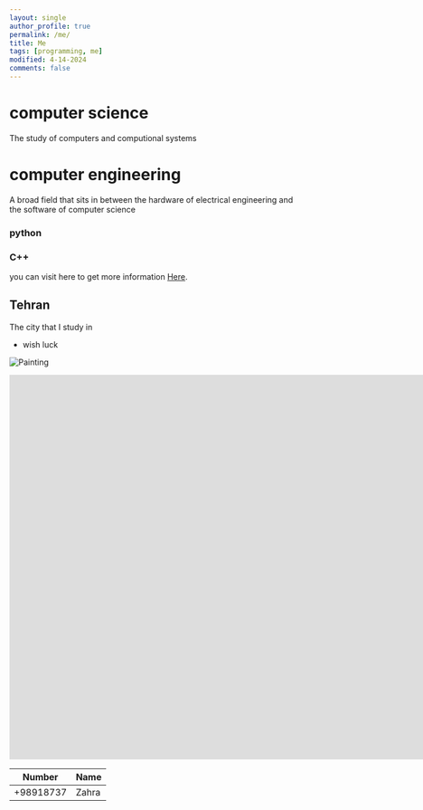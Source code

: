 ```yaml
---
layout: single
author_profile: true
permalink: /me/
title: Me
tags: [programming, me]
modified: 4-14-2024
comments: false
---
```



# computer science

The study of computers and computional systems

# computer engineering
A broad field that sits in between the hardware of electrical engineering and the software of computer science

### python
### C++


you can visit here to get more information [Here](https://www.mtu.edu/ece/undergraduate/computer/what-is/).


## Tehran
The city that I study in

* wish luck

![Painting](imajes.jfif)


<iframe width="1691" height="680" src="https://www.youtube.com/embed/LOTtWzX3Wp4" title="The STRANGE Reason He's The World's Best Climber" frameborder="0" allow="accelerometer; autoplay; clipboard-write; encrypted-media; gyroscope; picture-in-picture" allowfullscreen></iframe>


|  Number | Name |
|---------|------|
|+98918737| Zahra|
